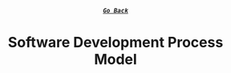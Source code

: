 <div align="center">

[**_``Go Back``_**](../README.md)

# Software Development Process Model

</div>